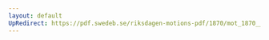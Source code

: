 ```yaml
---
layout: default
UpRedirect: https://pdf.swedeb.se/riksdagen-motions-pdf/1870/mot_1870__fk__00021/mot_1870__fk__00021_003.pdf
---
```

